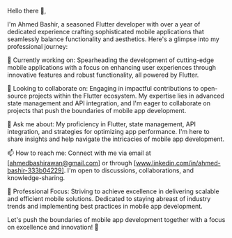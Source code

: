 Hello there 👋,

I'm Ahmed Bashir, a seasoned Flutter developer with over a year of dedicated experience crafting sophisticated mobile applications that seamlessly balance functionality and aesthetics. Here's a glimpse into my professional journey:

🔭 Currently working on: Spearheading the development of cutting-edge mobile applications with a focus on enhancing user experiences through innovative features and robust functionality, all powered by Flutter.

👯 Looking to collaborate on: Engaging in impactful contributions to open-source projects within the Flutter ecosystem. My expertise lies in advanced state management and API integration, and I'm eager to collaborate on projects that push the boundaries of mobile app development.

💬 Ask me about: My proficiency in Flutter, state management, API integration, and strategies for optimizing app performance. I'm here to share insights and help navigate the intricacies of mobile app development.

📫 How to reach me: Connect with me via email at [ahmedbashirawan@gmail.com] or through [www.linkedin.com/in/ahmed-bashir-333b04229]. I'm open to discussions, collaborations, and knowledge-sharing.

🚀 Professional Focus: Striving to achieve excellence in delivering scalable and efficient mobile solutions. Dedicated to staying abreast of industry trends and implementing best practices in mobile app development.

Let's push the boundaries of mobile app development together with a focus on excellence and innovation! 🚀
